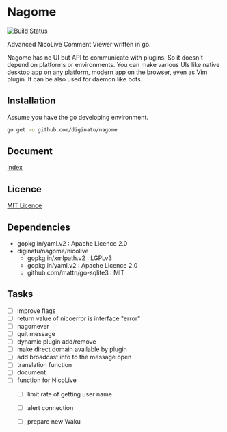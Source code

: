 Nagome
======

[![Build Status](https://travis-ci.org/diginatu/nagome.svg?branch=master)](https://travis-ci.org/diginatu/nagome)

Advanced NicoLive Comment Viewer written in go.

Nagome has no UI but API to communicate with plugins.
So it doesn't depend on platforms or environments.
You can make various UIs like native desktop app on any platform, modern app on the browser, even as Vim plugin.
It can be also used for daemon like bots.

Installation
------------

Assume you have the go developing environment.

~~~ sh
go get -u github.com/diginatu/nagome
~~~

Document
--------

[index](docs/README.md)

Licence
-------

[MIT Licence](LICENSE)

Dependencies
------------

+   gopkg.in/yaml.v2 : Apache Licence 2.0
+   diginatu/nagome/nicolive
    -   gopkg.in/xmlpath.v2 : LGPLv3
    -   gopkg.in/yaml.v2 : Apache Licence 2.0
    -   github.com/mattn/go-sqlite3 : MIT

Tasks
-----

+   [ ] improve flags
+   [ ] return value of nicoerror is interface "error"
+   [ ] nagomever
+   [ ] quit message
+   [ ] dynamic plugin add/remove
+   [ ] make direct domain available by plugin
+   [ ] add broadcast info to the message open
+   [ ] translation function
+   [ ] document
+   [ ] function for NicoLive
    -   [ ] limit rate of getting user name
    -   [ ] alert connection
    -   [ ] prepare new Waku

